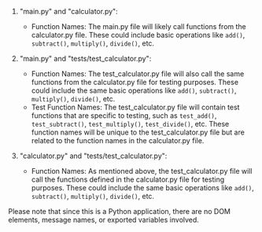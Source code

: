 1. "main.py" and "calculator.py":
   - Function Names: The main.py file will likely call functions from the calculator.py file. These could include basic operations like `add()`, `subtract()`, `multiply()`, `divide()`, etc.

2. "main.py" and "tests/test_calculator.py":
   - Function Names: The test_calculator.py file will also call the same functions from the calculator.py file for testing purposes. These could include the same basic operations like `add()`, `subtract()`, `multiply()`, `divide()`, etc.
   - Test Function Names: The test_calculator.py file will contain test functions that are specific to testing, such as `test_add()`, `test_subtract()`, `test_multiply()`, `test_divide()`, etc. These function names will be unique to the test_calculator.py file but are related to the function names in the calculator.py file.

3. "calculator.py" and "tests/test_calculator.py":
   - Function Names: As mentioned above, the test_calculator.py file will call the functions defined in the calculator.py file for testing purposes. These could include the same basic operations like `add()`, `subtract()`, `multiply()`, `divide()`, etc.

Please note that since this is a Python application, there are no DOM elements, message names, or exported variables involved.